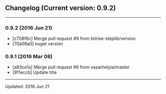 ## Changelog (Current version: 0.9.2)

-----------------

### 0.9.2 (2016 Jun 21)

* [c708f6c] Merge pull request #9 from bitrise-steplib/version
* [70a06a0] nuget version

### 0.9.1 (2016 Mar 08)

* [a93ce1a] Merge pull request #6 from vasarhelyia/master
* [911eccb] Update title

-----------------

Updated: 2016 Jun 21